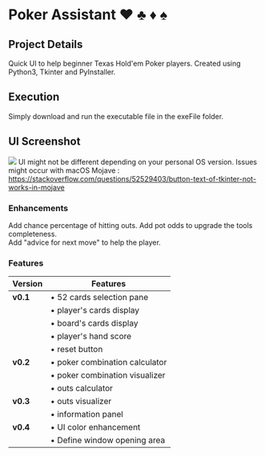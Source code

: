 # Poker Assistant  :hearts: :clubs: :diamonds: :spades:

## Project Details
Quick UI to help beginner Texas Hold'em Poker players. Created using Python3,
Tkinter and PyInstaller.

## Execution
Simply download and run the executable file in the exeFile folder.

## UI Screenshot
![](https://image.noelshack.com/fichiers/2019/13/2/1553559164-capture-d-ecran-2019-03-26-a-01-12-01.png)
UI might not be different depending on your personal OS version.
Issues might occur with macOS Mojave : https://stackoverflow.com/questions/52529403/button-text-of-tkinter-not-works-in-mojave

### Enhancements
Add chance percentage of hitting outs.
Add pot odds to upgrade the tools completeness.   
Add "advice for next move" to help the player.

### Features
|Version |Features|
|--------|--------|
|**v0.1**|• 52 cards selection pane|
|        |• player's cards display|
|        |• board's cards display|
|        |• player's hand score|
|        |• reset button|
|**v0.2**|• poker combination calculator|
|        |• poker combination visualizer|
|        |• outs calculator|
|**v0.3**|• outs visualizer|
|        |• information panel|
|**v0.4**|• UI color enhancement|
|        |• Define window opening area|
